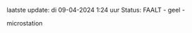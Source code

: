 laatste update: 
di 09-04-2024  1:24   uur 
Status: FAALT - geel - 
<div class="service Y">microstation</div>